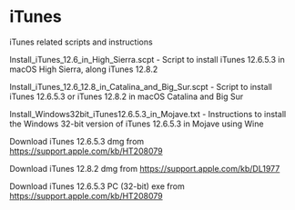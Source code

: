 # iTunes
iTunes related scripts and instructions

Install_iTunes_12.6_in_High_Sierra.scpt - Script to install iTunes 12.6.5.3 in macOS High Sierra, along iTunes 12.8.2 

Install_iTunes_12.6_12.8_in_Catalina_and_Big_Sur.scpt - Script to install iTunes 12.6.5.3 or iTunes 12.8.2 in macOS Catalina and Big Sur

Install_Windows32bit_iTunes12.6.5.3_in_Mojave.txt - Instructions to install the Windows 32-bit version of iTunes 12.6.5.3 in Mojave using Wine

Download iTunes 12.6.5.3 dmg from https://support.apple.com/kb/HT208079

Download iTunes 12.8.2 dmg from https://support.apple.com/kb/DL1977

Download iTunes 12.6.5.3 PC (32-bit) exe from https://support.apple.com/kb/HT208079
